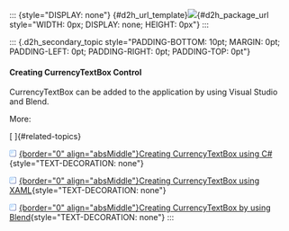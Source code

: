 ::: {style="DISPLAY: none"}
[](ms-xhelp:///?Id=d2h_url_template){#d2h_url_template}![](!package_url!){#d2h_package_url style="WIDTH: 0px; DISPLAY: none; HEIGHT: 0px"}
:::

::: {.d2h_secondary_topic style="PADDING-BOTTOM: 10pt; MARGIN: 0pt; PADDING-LEFT: 0pt; PADDING-RIGHT: 0pt; PADDING-TOP: 0pt"}
#### Creating CurrencyTextBox Control

CurrencyTextBox can be added to the application by using Visual Studio and Blend.

More:

[ ]{#related-topics}

[![](../button.gif){border="0" align="absMiddle"}Creating CurrencyTextBox using C#](ms-xhelp:///?Id=d9fa138a-7f75-4d41-a63c-8b58c1662969){style="TEXT-DECORATION: none"}

[![](../button.gif){border="0" align="absMiddle"}Creating CurrencyTextBox using XAML](ms-xhelp:///?Id=0b197a2b-1226-460b-bad7-70eb2cb34291){style="TEXT-DECORATION: none"}

[![](../button.gif){border="0" align="absMiddle"}Creating CurrencyTextBox by using Blend](ms-xhelp:///?Id=983146a1-b805-4fc2-9c16-843041bdf569){style="TEXT-DECORATION: none"}
:::
